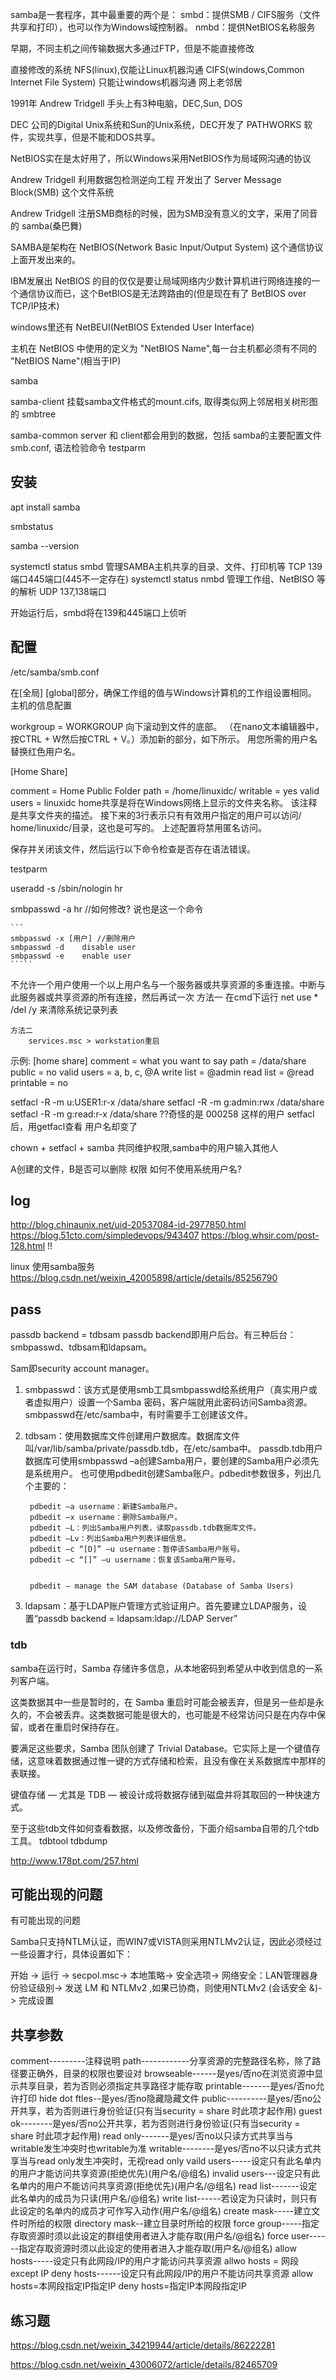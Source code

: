 samba是一套程序，其中最重要的两个是：
    smbd：提供SMB / CIFS服务（文件共享和打印），也可以作为Windows域控制器。
    nmbd：提供NetBIOS名称服务

早期，不同主机之间传输数据大多通过FTP，但是不能直接修改

直接修改的系统
    NFS(linux),仅能让Linux机器沟通
    CIFS(windows,Common Internet File System) 只能让windows机器沟通
        网上老邻居

1991年 Andrew Tridgell 手头上有3种电脑，DEC,Sun, DOS

DEC 公司的Digital Unix系统和Sun的Unix系统，DEC开发了 PATHWORKS 软件，实现共享，但是不能和DOS共享。

NetBIOS实在是太好用了，所以Windows采用NetBIOS作为局域网沟通的协议

Andrew Tridgell 利用数据包检测逆向工程 开发出了 Server Message Block(SMB) 这个文件系统

Andrew Tridgell 注册SMB商标的时候，因为SMB没有意义的文字，采用了同音的 samba(桑巴舞)


SAMBA是架构在 NetBIOS(Network Basic Input/Output System) 这个通信协议上面开发出来的。

IBM发展出 NetBIOS 的目的仅仅是要让局域网络内少数计算机进行网络连接的一个通信协议而已，这个BetBIOS是无法跨路由的(但是现在有了 BetBIOS over TCP/IP技术)

windows里还有 NetBEUI(NetBIOS Extended User Interface)


主机在 NetBIOS 中使用的定义为 "NetBIOS Name",每一台主机都必须有不同的 "NetBIOS Name"(相当于IP)


samba

samba-client
    挂载samba文件格式的mount.cifs, 取得类似网上邻居相关树形图的 smbtree

samba-common
    server 和 client都会用到的数据，包括 samba的主要配置文件 smb.conf, 语法检验命令 testparm

## 安装
apt install samba

smbstatus

samba --version

systemctl status smbd
    管理SAMBA主机共享的目录、文件、打印机等
    TCP 139端口445端口(445不一定存在)
systemctl status nmbd
    管理工作组、NetBISO 等的解析
    UDP 137,138端口
    

开始运行后，smbd将在139和445端口上侦听


## 配置
/etc/samba/smb.conf

在[全局] [global]部分，确保工作组的值与Windows计算机的工作组设置相同。
    主机的信息配置

workgroup = WORKGROUP
向下滚动到文件的底部。 （在nano文本编辑器中，按CTRL + W然后按CTRL + V。）添加新的部分，如下所示。 用您所需的用户名替换红色用户名。

[Home Share]

comment = Home Public Folder
path = /home/linuxidc/
writable = yes
valid users = linuxidc
home共享是将在Windows网络上显示的文件夹名称。 该注释是共享文件夹的描述。 接下来的3行表示只有有效用户指定的用户可以访问/ home/linuxidc/目录，这也是可写的。 上述配置将禁用匿名访问。

保存并关闭该文件，然后运行以下命令检查是否存在语法错误。

testparm


useradd -s /sbin/nologin hr

smbpasswd -a hr     //如何修改?  说也是这一个命令


    ```
    smbpasswd -x [用户] //删除用户
    smbpasswd -d    disable user
    smbpasswd -e    enable user
    `````

不允许一个用户使用一个以上用户名与一个服务器或共享资源的多重连接。中断与此服务器或共享资源的所有连接，然后再试一次
    方法一
        在cmd下运行 net use * /del /y 来清除系统记录列表

    方法二
        services.msc > workstation重启


示例:
[home share]
comment = what you want to say
path = /data/share
public = no
valid users = a, b, c, @A
write list = @admin
read list = @read
printable = no


setfacl -R -m u:USER1:r-x /data/share
setfacl -R -m g:admin:rwx /data/share
setfacl -R -m g:read:r-x /data/share
??奇怪的是 000258 这样的用户 setfacl 后，用getfacl查看 用户名却变了

chown + setfacl + samba 共同维护权限,samba中的用户输入其他人


A创建的文件，B是否可以删除 权限
如何不使用系统用户名?

## log


http://blog.chinaunix.net/uid-20537084-id-2977850.html
https://blog.51cto.com/simpledevops/943407
https://blog.whsir.com/post-128.html  !!


linux 使用samba服务
    https://blog.csdn.net/weixin_42005898/article/details/85256790


## pass

passdb backend = tdbsam passdb backend即用户后台。有三种后台：smbpasswd、tdbsam和ldapsam。

Sam即security account manager。

1. smbpasswd：该方式是使用smb工具smbpasswd给系统用户（真实用户或者虚拟用户）设置一个Samba 密码，客户端就用此密码访问Samba资源。smbpasswd在/etc/samba中，有时需要手工创建该文件。

2. tdbsam：使用数据库文件创建用户数据库。数据库文件叫/var/lib/samba/private/passdb.tdb，在/etc/samba中。
    passdb.tdb用户数据库可使用smbpasswd –a创建Samba用户，要创建的Samba用户必须先是系统用户。
    也可使用pdbedit创建Samba账户。pdbedit参数很多，列出几个主要的：

        pdbedit –a username：新建Samba账户。
        pdbedit –x username：删除Samba账户。
        pdbedit –L：列出Samba用户列表，读取passdb.tdb数据库文件。
        pdbedit –Lv：列出Samba用户列表详细信息。
        pdbedit –c “[D]” –u username：暂停该Samba用户账号。
        pdbedit –c “[]” –u username：恢复该Samba用户账号。


        pdbedit — manage the SAM database (Database of Samba Users)



3. ldapsam：基于LDAP账户管理方式验证用户。首先要建立LDAP服务，设置“passdb backend = ldapsam:ldap://LDAP Server”


### tdb
samba在运行时，Samba 存储许多信息，从本地密码到希望从中收到信息的一系列客户端。

这类数据其中一些是暂时的，在 Samba 重启时可能会被丢弃，但是另一些却是永久的，不会被丢弃。这类数据可能是很大的，也可能是不经常访问只是在内存中保留，或者在重启时保持存在。

要满足这些要求，Samba 团队创建了 Trivial Database。它实际上是一个键值存储，这意味着数据通过惟一键的方式存储和检索，且没有像在关系数据库中那样的表联接。

键值存储 — 尤其是 TDB — 被设计成将数据存储到磁盘并将其取回的一种快速方式。

至于这些tdb文件如何查看数据，以及修改备份，下面介绍samba自带的几个tdb工具。
    tdbtool
    tdbdump



http://www.178pt.com/257.html


## 可能出现的问题
有可能出现的问题

Samba只支持NTLM认证，而WIN7或VISTA则采用NTLMv2认证，因此必须经过一些设置才行，具体设置如下：

开始 -> 
运行 -> 
secpol.msc->
本地策略->
安全选项->
网络安全：LAN管理器身份验证级别->
发送 LM 和 NTLMv2 ,如果已协商，则使用NTLMv2 (会话安全 &)->
完成设置

## 共享参数

comment---------注释说明
path------------分享资源的完整路径名称，除了路径要正确外，目录的权限也要设对
browseable------是yes/否no在浏览资源中显示共享目录，若为否则必须指定共享路径才能存取
printable-------是yes/否no允许打印
hide dot ftles--是yes/否no隐藏隐藏文件
public----------是yes/否no公开共享，若为否则进行身份验证(只有当security = share 时此项才起作用)
guest ok--------是yes/否no公开共享，若为否则进行身份验证(只有当security = share 时此项才起作用)
read only-------是yes/否no以只读方式共享当与writable发生冲突时也writable为准
writable--------是yes/否no不以只读方式共享当与read only发生冲突时，无视read only
vaild users-----设定只有此名单内的用户才能访问共享资源(拒绝优先)(用户名/@组名)
invalid users---设定只有此名单内的用户不能访问共享资源(拒绝优先)(用户名/@组名)
read list-------设定此名单内的成员为只读(用户名/@组名)
write list------若设定为只读时，则只有此设定的名单内的成员才可作写入动作(用户名/@组名)
create mask-----建立文件时所给的权限
directory mask--建立目录时所给的权限
force group-----指定存取资源时须以此设定的群组使用者进入才能存取(用户名/@组名)
force user------指定存取资源时须以此设定的使用者进入才能存取(用户名/@组名)
allow hosts-----设定只有此网段/IP的用户才能访问共享资源
allwo hosts = 网段 except IP
deny hosts------设定只有此网段/IP的用户不能访问共享资源
allow hosts=本网段指定IP指定IP
deny hosts=指定IP本网段指定IP



## 练习题

https://blog.csdn.net/weixin_34219944/article/details/86222281

https://blog.csdn.net/weixin_43006072/article/details/82465709




````
